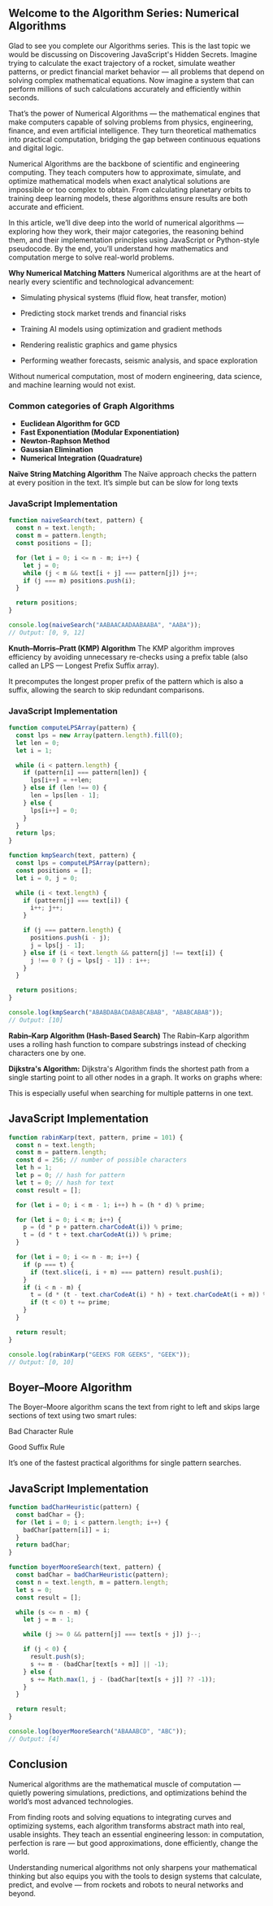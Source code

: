 ## Welcome to the Algorithm Series: Numerical Algorithms

Glad to see you complete our Algorithms series. This is the last topic we would be discussing on Discovering JavaScript's Hidden Secrets. Imagine trying to calculate the exact trajectory of a rocket, simulate weather patterns, or predict financial market behavior — all problems that depend on solving complex mathematical equations.
Now imagine a system that can perform millions of such calculations accurately and efficiently within seconds.

That’s the power of Numerical Algorithms — the mathematical engines that make computers capable of solving problems from physics, engineering, finance, and even artificial intelligence.
They turn theoretical mathematics into practical computation, bridging the gap between continuous equations and digital logic.

Numerical Algorithms are the backbone of scientific and engineering computing.
They teach computers how to approximate, simulate, and optimize mathematical models when exact analytical solutions are impossible or too complex to obtain.
From calculating planetary orbits to training deep learning models, these algorithms ensure results are both accurate and efficient.

In this article, we’ll dive deep into the world of numerical algorithms — exploring how they work, their major categories, the reasoning behind them, and their implementation principles using JavaScript or Python-style pseudocode.
By the end, you’ll understand how mathematics and computation merge to solve real-world problems.

**Why Numerical Matching Matters**
Numerical algorithms are at the heart of nearly every scientific and technological advancement:

- Simulating physical systems (fluid flow, heat transfer, motion)

- Predicting stock market trends and financial risks

- Training AI models using optimization and gradient methods

- Rendering realistic graphics and game physics

- Performing weather forecasts, seismic analysis, and space exploration

Without numerical computation, most of modern engineering, data science, and machine learning would not exist.

### Common categories of Graph Algorithms

* **Euclidean Algorithm for GCD**
* **Fast Exponentiation (Modular Exponentiation)**
* **Newton-Raphson Method**
* **Gaussian Elimination**
* **Numerical Integration (Quadrature)**

**Naïve String Matching Algorithm** The Naïve approach checks the pattern at every position in the text.
It’s simple but can be slow for long texts 


### JavaScript Implementation

```javascript
function naiveSearch(text, pattern) {
  const n = text.length;
  const m = pattern.length;
  const positions = [];

  for (let i = 0; i <= n - m; i++) {
    let j = 0;
    while (j < m && text[i + j] === pattern[j]) j++;
    if (j === m) positions.push(i);
  }

  return positions;
}

console.log(naiveSearch("AABAACAADAABAABA", "AABA"));
// Output: [0, 9, 12]
```

**Knuth–Morris–Pratt (KMP) Algorithm** The KMP algorithm improves efficiency by avoiding unnecessary re-checks using a prefix table (also called an LPS — Longest Prefix Suffix array).

It precomputes the longest proper prefix of the pattern which is also a suffix, allowing the search to skip redundant comparisons.

### JavaScript Implementation

```javascript
function computeLPSArray(pattern) {
  const lps = new Array(pattern.length).fill(0);
  let len = 0;
  let i = 1;

  while (i < pattern.length) {
    if (pattern[i] === pattern[len]) {
      lps[i++] = ++len;
    } else if (len !== 0) {
      len = lps[len - 1];
    } else {
      lps[i++] = 0;
    }
  }
  return lps;
}

function kmpSearch(text, pattern) {
  const lps = computeLPSArray(pattern);
  const positions = [];
  let i = 0, j = 0;

  while (i < text.length) {
    if (pattern[j] === text[i]) {
      i++; j++;
    }

    if (j === pattern.length) {
      positions.push(i - j);
      j = lps[j - 1];
    } else if (i < text.length && pattern[j] !== text[i]) {
      j !== 0 ? (j = lps[j - 1]) : i++;
    }
  }

  return positions;
}

console.log(kmpSearch("ABABDABACDABABCABAB", "ABABCABAB"));
// Output: [10]

```

**Rabin–Karp Algorithm (Hash-Based Search)** The Rabin–Karp algorithm uses a rolling hash function to compare substrings instead of checking characters one by one.

**Dijkstra's Algorithm:** Dijkstra's Algorithm finds the shortest path from a single starting point to all other nodes in a graph. It works on graphs where:

This is especially useful when searching for multiple patterns in one text.

## JavaScript Implementation  

```javascript
function rabinKarp(text, pattern, prime = 101) {
  const n = text.length;
  const m = pattern.length;
  const d = 256; // number of possible characters
  let h = 1;
  let p = 0; // hash for pattern
  let t = 0; // hash for text
  const result = [];

  for (let i = 0; i < m - 1; i++) h = (h * d) % prime;

  for (let i = 0; i < m; i++) {
    p = (d * p + pattern.charCodeAt(i)) % prime;
    t = (d * t + text.charCodeAt(i)) % prime;
  }

  for (let i = 0; i <= n - m; i++) {
    if (p === t) {
      if (text.slice(i, i + m) === pattern) result.push(i);
    }
    if (i < n - m) {
      t = (d * (t - text.charCodeAt(i) * h) + text.charCodeAt(i + m)) % prime;
      if (t < 0) t += prime;
    }
  }

  return result;
}

console.log(rabinKarp("GEEKS FOR GEEKS", "GEEK"));
// Output: [0, 10]
```

## Boyer–Moore Algorithm

The Boyer–Moore algorithm scans the text from right to left and skips large sections of text using two smart rules:

Bad Character Rule

Good Suffix Rule

It’s one of the fastest practical algorithms for single pattern searches.


## JavaScript Implementation

```javascript
function badCharHeuristic(pattern) {
  const badChar = {};
  for (let i = 0; i < pattern.length; i++) {
    badChar[pattern[i]] = i;
  }
  return badChar;
}

function boyerMooreSearch(text, pattern) {
  const badChar = badCharHeuristic(pattern);
  const n = text.length, m = pattern.length;
  let s = 0;
  const result = [];

  while (s <= n - m) {
    let j = m - 1;

    while (j >= 0 && pattern[j] === text[s + j]) j--;

    if (j < 0) {
      result.push(s);
      s += m - (badChar[text[s + m]] || -1);
    } else {
      s += Math.max(1, j - (badChar[text[s + j]] ?? -1));
    }
  }

  return result;
}

console.log(boyerMooreSearch("ABAAABCD", "ABC"));
// Output: [4]
```

##  Conclusion

Numerical algorithms are the mathematical muscle of computation — quietly powering simulations, predictions, and optimizations behind the world’s most advanced technologies.

From finding roots and solving equations to integrating curves and optimizing systems, each algorithm transforms abstract math into real, usable insights.
They teach an essential engineering lesson: in computation, perfection is rare — but good approximations, done efficiently, change the world.

Understanding numerical algorithms not only sharpens your mathematical thinking but also equips you with the tools to design systems that calculate, predict, and evolve — from rockets and robots to neural networks and beyond.